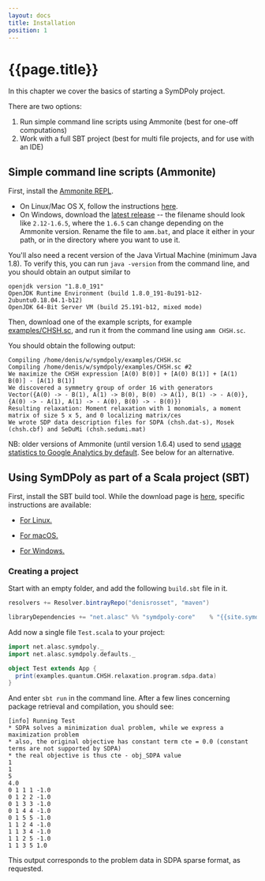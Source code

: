 ```yaml
---
layout: docs
title: Installation
position: 1
---
```


# {{page.title}}

In this chapter we cover the basics of starting a SymDPoly project.

There are two options:

1. Run simple command line scripts using Ammonite (best for one-off computations)
2. Work with a full SBT project (best for multi file projects, and for use with an IDE)

## Simple command line scripts (Ammonite)

First, install the [Ammonite REPL](https://ammonite.io/#Ammonite-REPL).

- On Linux/Mac OS X, follow the instructions [here](https://ammonite.io/#Ammonite-REPL).
- On Windows, download the [latest release](https://github.com/lihaoyi/Ammonite/releases) -- the filename should look like `2.12-1.6.5`, where the `1.6.5` can change depending on the Ammonite version. Rename the file to `amm.bat`, and place it either in your path, or in the directory where you want to use it.

You'll also need a recent version of the Java Virtual Machine (minimum Java 1.8).
To verify this, you can run `java -version` from the command line, and you should obtain an output similar to
```
openjdk version "1.8.0_191"
OpenJDK Runtime Environment (build 1.8.0_191-8u191-b12-2ubuntu0.18.04.1-b12)
OpenJDK 64-Bit Server VM (build 25.191-b12, mixed mode)
```

Then, download one of the example scripts, for example [examples/CHSH.sc](https://github.com/denisrosset/symdpoly/blob/master/examples/CHSH.sc), and run it from the command line using `amm CHSH.sc`.

You should obtain the following output:

```
Compiling /home/denis/w/symdpoly/examples/CHSH.sc
Compiling /home/denis/w/symdpoly/examples/CHSH.sc #2
We maximize the CHSH expression [A(0) B(0)] + [A(0) B(1)] + [A(1) B(0)] - [A(1) B(1)]
We discovered a symmetry group of order 16 with generators Vector({A(0) -> - B(1), A(1) -> B(0), B(0) -> A(1), B(1) -> - A(0)}, {A(0) -> - A(1), A(1) -> - A(0), B(0) -> - B(0)})
Resulting relaxation: Moment relaxation with 1 monomials, a moment matrix of size 5 x 5, and 0 localizing matrix/ces
We wrote SDP data description files for SDPA (chsh.dat-s), Mosek (chsh.cbf) and SeDuMi (chsh.sedumi.mat)
```

NB: older versions of Ammonite (until version 1.6.4) used to send [usage statistics to Google Analytics by default](https://github.com/lihaoyi/Ammonite/issues/607). See below for an alternative.

## Using SymDPoly as part of a Scala project (SBT)

First, install the SBT build tool. While the download page is [here](https://www.scala-sbt.org/download.html), specific instructions are available:

- [For Linux.](https://www.scala-sbt.org/1.x/docs/Installing-sbt-on-Linux.html)

- [For macOS.](https://www.scala-sbt.org/1.x/docs/Installing-sbt-on-Mac.html)

- [For Windows.](https://www.scala-sbt.org/1.x/docs/Installing-sbt-on-Windows.html)

### Creating a project

Start with an empty folder, and add the following `build.sbt` file in it.

```scala
resolvers += Resolver.bintrayRepo("denisrosset", "maven")

libraryDependencies += "net.alasc" %% "symdpoly-core"    % "{{site.symdpolyVersion}}"
```

Add now a single file `Test.scala` to your project:
```scala
import net.alasc.symdpoly._
import net.alasc.symdpoly.defaults._

object Test extends App {
  print(examples.quantum.CHSH.relaxation.program.sdpa.data)
}
```

And enter `sbt run` in the command line. After a few lines concerning package retrieval and compilation, you should see:
```
[info] Running Test 
* SDPA solves a minimization dual problem, while we express a maximization problem 
* also, the original objective has constant term cte = 0.0 (constant terms are not supported by SDPA)
* the real objective is thus cte - obj_SDPA value
1
1
5
4.0
0 1 1 1 -1.0
0 1 2 2 -1.0
0 1 3 3 -1.0
0 1 4 4 -1.0
0 1 5 5 -1.0
1 1 2 4 -1.0
1 1 3 4 -1.0
1 1 2 5 -1.0
1 1 3 5 1.0
```

This output corresponds to the problem data in SDPA sparse format, as requested.
